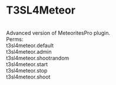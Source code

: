 # T3SL4Meteor
<br>Advanced version of MeteoritesPro plugin.
<br>Perms:
<br>t3sl4meteor.default
<br>t3sl4meteor.admin
<br>t3sl4meteor.shootrandom
<br>t3sl4meteor.start
<br>t3sl4meteor.stop
<br>t3sl4meteor.shoot
